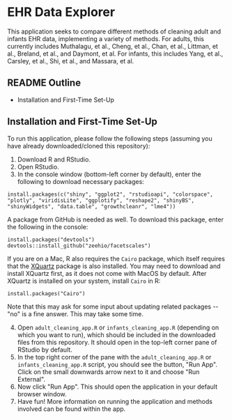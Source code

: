 # EHR Data Explorer

This application seeks to compare different methods of cleaning adult and infants EHR data,
implementing a variety of methods. For adults, this currently includes Muthalagu, et al., Cheng, et al., Chan, et al., Littman, et al., Breland, et al., and Daymont, et al. For infants, this includes Yang, et al., Carsley, et al., Shi, et al., and Massara, et al.

## README Outline

- Installation and First-Time Set-Up

## Installation and First-Time Set-Up

To run this application, please follow the following steps (assuming you have already
downloaded/cloned this repository):

1. Download R and RStudio.
2. Open RStudio.
3. In the console window (bottom-left corner by default), enter the following to download necessary packages:

```{r}
install.packages(c("shiny", "ggplot2", "rstudioapi", "colorspace", "plotly", "viridisLite", "ggplotify", "reshape2", "shinyBS", "shinyWidgets", "data.table", "growthcleanr", "lme4"))
```

A package from GitHub is needed as well. To download this package, enter the
following in the console:

```{r}
install.packages("devtools")
devtools::install_github("zeehio/facetscales")
```

If you are on a Mac, R also requires the `Cairo` package, which itself requires that
the [XQuartz](https://www.xquartz.org/) package is also installed. You may need to
download and install XQuartz first, as it does not come with MacOS by default. After
XQuartz is installed on your system, install `Cairo` in R:

```{r}
install.packages("Cairo")
```

Note that this may ask for some input about updating related packages -- "no" is a fine
answer. This may take some time.

4. Open `adult_cleaning_app.R` or `infants_cleaning_app.R` (depending on which you want to run), which should be included in the downloaded files from
this repository. It should open in the top-left corner pane of RStudio by default.
5. In the top right corner of the pane with the `adult_cleaning_app.R` or `infants_cleaning_app.R` script, you should see the
button, "Run App". Click on the small downwards arrow next to it and choose "Run
External".
6. Now click "Run App". This should open the application in your default browser window.
7. Have fun! More information on running the application and methods involved can be
found within the app.
